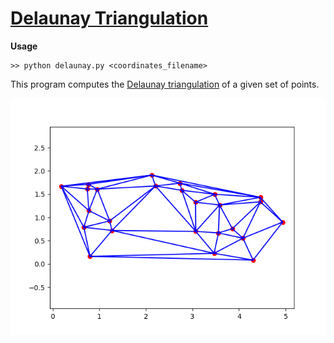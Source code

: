 # [Delaunay Triangulation](delaunay/Delaunay.pdf)


**Usage**

```
>> python delaunay.py <coordinates_filename>
```

This program computes the [Delaunay triangulation](https://en.wikipedia.org/wiki/Delaunay_triangulation) 
of a given set of points.


![Delaunay](test_cases/points-2.png)

